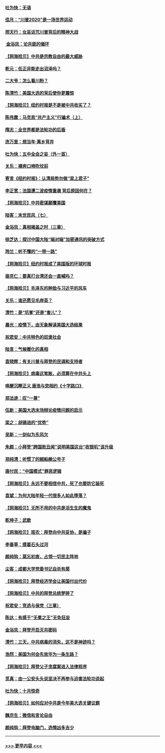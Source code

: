 #### [吐为快：无语](../pages/nsc993/n12518588.md?t=11030601) 
#### [佳月：“川普2020”是一场世界运动](../pages/nsc993/n12518581.md?t=11030601) 
#### [邢天行：女巫诅咒川普背后的精神大战](../pages/nsc993/n12517257.md?t=11030601) 
#### [ 金浴凤：论共匪的循环](../pages/nsc993/n12517133.md?t=11030601) 
#### [【网海拾贝】中共是宗教自由的最大威胁](../pages/nsc993/n12516879.md?t=11030601) 
#### [乾元：任正非能走出沼泽吗？](../pages/nsc993/n12515831.md?t=11030601) 
#### [二大爷：怎么看川粉？](../pages/nsc993/n12515820.md?t=11030601) 
#### [陈清竹：美国大选的背后使你更震惊](../pages/nsc993/n12515589.md?t=11030601) 
#### [【网海拾贝】纽约时报是不是被中共收买了？](../pages/nsc993/n12515122.md?t=11030601) 
#### [陈伟霆：马克思“共产主义”行骗术（上）](../pages/nsc993/n12510217.md?t=11030601) 
#### [隋志：全世界都是法轮功的后盾](../pages/nsc993/n12510636.md?t=11030601) 
#### [连万里：想当年‧离乡背井](../pages/nsc993/n12510623.md?t=11030601) 
#### [吐为快：五中全会之妄（外一首）](../pages/nsc993/n12510470.md?t=11030601) 
#### [关乐：裸奔口哨吹坟前](../pages/nsc993/n12510403.md?t=11030601) 
#### [寄言《纽约时报》：认清局势勿做“梁上君子”](../pages/nsc993/n12510042.md?t=11030601) 
#### [李正宽：法国遭二波疫情重袭 背后原因何在？](../pages/nsc993/n12509971.md?t=11030601) 
#### [【网海拾贝】中共密谋颠覆美国](../pages/nsc993/n12509816.md?t=11030601) 
#### [陆客：末世民风（七）](../pages/nsc993/n12507822.md?t=11030601) 
#### [金浴凤：真相揭盖之时（三章）](../pages/nsc993/n12507804.md?t=11030601) 
#### [徐芝达：探讨中国大陆“端对端”加密通讯的突破方式](../pages/nsc993/n12507682.md?t=11030601) 
#### [玲兰：听不懂的“一带一路”](../pages/nsc993/n12507669.md?t=11030601) 
#### [【网海拾贝】纽约时报成了美国版的环球时报](../pages/nsc993/n12507053.md?t=11030601) 
#### [骆克仁：要真打台湾还会一直喊吗？](../pages/nsc993/n12506843.md?t=11030601) 
#### [【网海拾贝】毛泽东的肿脸与习近平的风车](../pages/nsc993/n12504537.md?t=11030601) 
#### [关乐：谁还愿见毛岸英？](../pages/nsc993/n12503866.md?t=11030601) 
#### [清竹：是“坑爹”还是“害儿”？](../pages/nsc993/n12503034.md?t=11030601) 
#### [晨光：疫情下，由天象解读美国大选结果](../pages/nsc993/n12502536.md?t=11030601) 
#### [祝君安：中共特色的奴隶社会](../pages/nsc993/n12501529.md?t=11030601) 
#### [陆言：气候暖化的真相](../pages/nsc993/n12501183.md?t=11030601) 
#### [袁晓辉：有关川普与拜登的民调和支持者](../pages/nsc993/n12500433.md?t=11030601) 
#### [【网海拾贝】病毒这笔账，必须算在中共头上](../pages/nsc993/n12500320.md?t=11030601) 
#### [唤醒沉睡正义 唐浩与您相约《十字路口》](../pages/nsc993/n12497980.md?t=11030601) 
#### [郑法途：叹“一尊”](../pages/nsc993/n12498837.md?t=11030601) 
#### [伍新：美国大选末场辩论疫情问题的启示](../pages/nsc993/n12498829.md?t=11030601) 
#### [梁之：胡锡进的“优势”](../pages/nsc993/n12498780.md?t=11030601) 
#### [吴新：一剑似为东风欠](../pages/nsc993/n12498772.md?t=11030601) 
#### [朱颜：小拜登“跨国败丑闻”说明美国这台“收银机”该升级](../pages/nsc993/n12498731.md?t=11030601) 
#### [郑纯清：听惯了的贼船艄公号子](../pages/nsc993/n12498721.md?t=11030601) 
#### [唐付民：“中国模式”罪恶逻辑](../pages/nsc993/n12498310.md?t=11030601) 
#### [【网海拾贝】永远不要相信中共，死了也要防它装死](../pages/nsc993/n12498162.md?t=11030601) 
#### [袁斌：为何大陆年轻一代很多人如此堕落？](../pages/nsc993/n12495696.md?t=11030601) 
#### [【网海拾贝】无所不用的中共是活生生的魔鬼](../pages/nsc993/n12495621.md?t=11030601) 
#### [乾坤子：武歌](../pages/nsc993/n12493391.md?t=11030601) 
#### [【网海拾贝】班农：拜登向中共妥协，是骗子](../pages/nsc993/n12492877.md?t=11030601) 
#### [李春草：摸着石头过河](../pages/nsc993/n12491121.md?t=11030601) 
#### [颜纯钩：莫忘初衷，占领一切民主阵地](../pages/nsc993/n12490965.md?t=11030601) 
#### [尘客：成都大学党委书记自杀有感](../pages/nsc993/n12490950.md?t=11030601) 
#### [【网海拾贝】拜登经济学会让美国付出代价](../pages/nsc993/n12489662.md?t=11030601) 
#### [【网海拾贝】中共的拜登总统梦碎了](../pages/nsc993/n12487896.md?t=11030601) 
#### [祝君安：竞选与保党（三章）](../pages/nsc993/n12487258.md?t=11030601) 
#### [陈达：有感于“无冕之王”无免狂妄](../pages/nsc993/n12485133.md?t=11030601) 
#### [金浴凤：拜登开启灭共密码](../pages/nsc993/n12485125.md?t=11030601) 
#### [清竹：三天，中共病毒的消失，这不是神迹吗？](../pages/nsc993/n12485027.md?t=11030601) 
#### [浩然：美国为何会先放华为一条生路？](../pages/nsc993/n12484997.md?t=11030601) 
#### [【网海拾贝】拜登父子贪腐案进入法律程序](../pages/nsc993/n12484957.md?t=11030601) 
#### [觅真：由一公安头头说坚决不再参与迫害法轮功说起](../pages/nsc993/n12484212.md?t=11030601) 
#### [吐为快：十月惊奇](../pages/nsc993/n12484172.md?t=11030601) 
#### [【网海拾贝】如何应对中共是今年美大选关键议题](../pages/nsc993/n12483755.md?t=11030601) 
#### [魏京生：微信和言论自由](../pages/nsc993/n12483372.md?t=11030601) 
#### [颜纯钩：拜登电脑门，选情凶多吉少](../pages/nsc993/n12482666.md?t=11030601) 

----
#### [ >>> 更早内容 <<< ](../indexes/nsc993-earlier.md)
